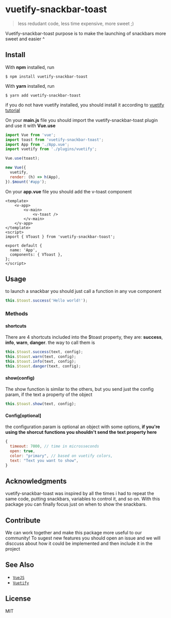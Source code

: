 # vuetify-snackbar-toast

> less redudant code, less time expensive, more sweet ;)

Vuetify-snackbar-toast purpose is to make the launching of snackbars more sweet and easier ^

## Install

With **npm** installed, run

```
$ npm install vuetify-snackbar-toast
```

With **yarn** installed, run

```
$ yarn add vuetify-snackbar-toast
```

if you do not have vuetify installed, you should install it according to [vuetify tutorial][1]

On your **main.js** file you should import the vuetify-snackbar-toast plugin and use it with **Vue.use**
```js
import Vue from 'vue';
import toast from 'vuetify-snackbar-toast';
import App from './App.vue';
import vuetify from './plugins/vuetify';

Vue.use(toast);

new Vue({
  vuetify,
  render: (h) => h(App),
}).$mount('#app');

```
On your **app.vue** file you should add the v-toast component
```vue
<template>
	<v-app>
		<v-main>
      		<v-toast />
    	</v-main>
	</v-app>
</template>
<script>
import { VToast } from 'vuetify-snackbar-toast';

export default {
  name: 'App',
  components: { VToast },
};
</script>

```
## Usage
to launch a snackbar you should just call a function in any vue component
```js
this.$toast.success('Hello world!');
```

### Methods
#### shortcuts
There are 4 shortcuts included into the $toast property, they are: **success**, **info**, **warn**, **danger**.
the way to call them is 
```js 
this.$toast.success(text, config);
this.$toast.warn(text, config);
this.$toast.info(text, config);
this.$toast.danger(text, config);
```
#### show(config)
The show function is similar to the others, but you send just the config param, if the text a property of the object
```js 
this.$toast.show(text, config);
```
#### Config[optional]
the configuration param is optional an object with some options, 
**if you're using the shorcut functions you shouldn't send the text property here**
```js
{
  timeout: 7000, // time in microsseconds
  open: true, 
  color: "primary", // based on vuetify colors,
  text: "Text you want to show",
}
```
## Acknowledgments

vuetify-snackbar-toast was inspired by all the times i had to repeat the same code, putting snackbars, variables to control it, and so on.
With this package you can finally focus just on when to show the snackbars.

## Contribute
We can work together and make this package more useful to our community! 
To sugest new features you should open an issue and we will disccuss about how it could be implemented and then include it in the project
## See Also

- [`VueJS`](https://vuejs.org/)
- [`Vuetify`](https://vuetifyjs.com/en)

## License

MIT


[1]: https://vuetifyjs.com/en/getting-started/installation/#vue-ui-install "vuetify tutorial"